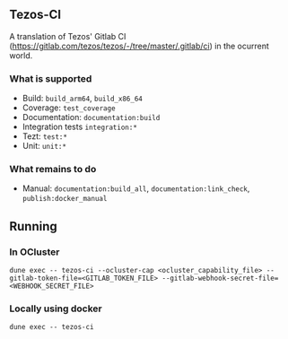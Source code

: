 ## Tezos-CI

A translation of Tezos' Gitlab CI (https://gitlab.com/tezos/tezos/-/tree/master/.gitlab/ci) in the ocurrent world.

### What is supported

* Build: `build_arm64`, `build_x86_64`
* Coverage: `test_coverage`
* Documentation: `documentation:build`
* Integration tests `integration:*`
* Tezt: `test:*`
* Unit: `unit:*`

### What remains to do

* Manual: `documentation:build_all`, `documentation:link_check`, `publish:docker_manual`

## Running

### In OCluster

```
dune exec -- tezos-ci --ocluster-cap <ocluster_capability_file> --gitlab-token-file=<GITLAB_TOKEN_FILE> --gitlab-webhook-secret-file=<WEBHOOK_SECRET_FILE>
```

### Locally using docker

```
dune exec -- tezos-ci
```
